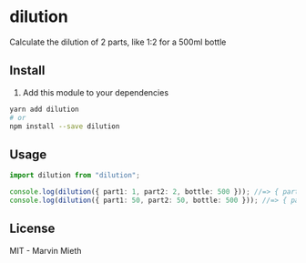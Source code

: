 # dilution

Calculate the dilution of 2 parts, like 1:2 for a 500ml bottle

## Install

1. Add this module to your dependencies

```bash
yarn add dilution
# or
npm install --save dilution
```

## Usage

```ts
import dilution from "dilution";

console.log(dilution({ part1: 1, part2: 2, bottle: 500 })); //=> { part1: '167', part2: '333' }
console.log(dilution({ part1: 50, part2: 50, bottle: 500 })); //=> { part1: '250', part2: '250' }
```

## License

MIT - Marvin Mieth
